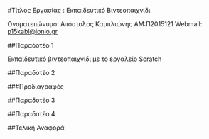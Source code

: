 #Τίτλος Εργασίας : Εκπαιδευτικό Βιντεοπαιχνίδι

Ονοματεπώνυμο: Απόστολος Καμπλιώνης ΑΜ:Π2015121 Webmail: p15kabl@ionio.gr

##Παραδοτέο 1

Εκπαιδευτικό βιντεοπαιχνίδι με το εργαλείο Scratch

##Παραδοτέο 2

###Προδιαγραφές

##Παραδοτέο 3

##Παραδοτέο 4

##Τελική Αναφορά
